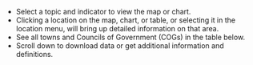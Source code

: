 * Select a topic and indicator to view the map or chart.
* Clicking a location on the map, chart, or table, or selecting it in the location menu, will bring up detailed information on that area. 
* See all towns and Councils of Government (COGs) in the table below.
* Scroll down to download data or get additional information and definitions.
